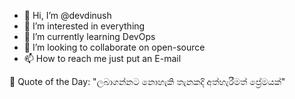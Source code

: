 - 👋 Hi, I’m @devdinush
- 👀 I’m interested in everything
- 🌱 I’m currently learning DevOps
- 💞️ I’m looking to collaborate on open-source
- 📫 How to reach me just put an E-mail

<!-- start quote -->
💬 Quote of the Day: "ලබාගන්නට නොහැකි තැනකදි අත්හැරීමත් ප්‍රේමයක්"
<!-- end quote -->
